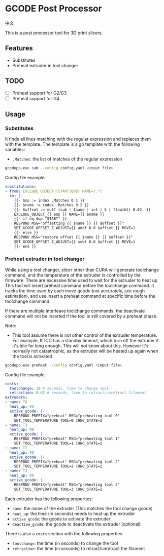 # GCODE Post Processor

[中文](README_zh_CN.md)

This is a post processor tool for 3D print slicers.

## Features

- Substitutes
- Preheat extruder in tool changer

## TODO

- [ ] Preheat support for G2/G3
- [ ] Preheat support for G4

## Usage

### Substitutes

It finds all lines matching with the regular expression and replaces them with the template.
The template is a go template with the following variables:

- `.Matches`: the list of matches of the regular expression

```bash
gcodepp.exe sub --config config.yaml <input file>
```

Config file example:

```yaml
substitutions:
- from: EXCLUDE_OBJECT_(START|END) NAME=(.*)
  to: |-
    {{- $op := index .Matches 0 1 }}
    {{- $name := index .Matches 0 2 }}
    {{- $offset := mulf (sub ( $name | int ) 5 | float64) 0.02 -}}
    EXCLUDE_OBJECT_{{ $op }} NAME={{ $name }}
    {{- if eq $op "START" }}
    RESPOND MSG="offsetting {{ $name }} {{ $offset }}"
    SET_GCODE_OFFSET Z_ADJUST={{ addf 0.0 $offset }} MOVE=1
    {{- else }}
    RESPOND MSG="restore offset {{ $name }} {{ $offset }}"
    SET_GCODE_OFFSET Z_ADJUST={{ subf 0.0 $offset }} MOVE=1
    {{- end }}

```

### Preheat extruder in tool changer

While using a tool changer, slicer other than CURA will generate toolchange command, and the temperature of the extruder is controlled by the firmware.
There are excessive time used to wait for the extruder to heat up. This tool will insert preheat command before the toolchange command. It tracks the time
used by each move gcode (not accurately, just rough estimation), and use insert a preheat command at specific time before the toolchange command.

If there are multiple interleave toolchange commands, the deactivate command will not be inserted if the tool is still covered by a preheat phase.

Note:

- This tool assume there is not other control of the extruder temperature. For example, KTCC has a standby timeout, which turn off the extruder if it's idle for long enough. This will not know about this. However it's normally not catastrophic, as the extruder will be heated up again when the tool is activated.


```bash
gcodepp.exe preheat --config config.yaml <input file>
```

Config file example:

```yaml
costs:
  toolchange: 10 # seconds, time to change tool
  retraction: 0.02 # seconds, time to retract/unretract filament
extruders:
- name: T0
  heat_up: 90
  active_gcode: |-
    RESPOND PREFIX="preheat" MSG="preheating tool 0"
    SET_TOOL_TEMPERATURE TOOL=0 CHNG_STATE=2
- name: T1
  heat_up: 90
  active_gcode: |-
    RESPOND PREFIX="preheat" MSG="preheating tool 1"
    SET_TOOL_TEMPERATURE TOOL=1 CHNG_STATE=2
- name: T2
  heat_up: 90
  active_gcode: |-
    RESPOND PREFIX="preheat" MSG="preheating tool 2"
    SET_TOOL_TEMPERATURE TOOL=2 CHNG_STATE=2
- name: T3
  heat_up: 90
  active_gcode: |-
    RESPOND PREFIX="preheat" MSG="preheating tool 3"
    SET_TOOL_TEMPERATURE TOOL=3 CHNG_STATE=2
```

Each extruder has the following properties:

- `name`: the name of the extruder (This matches the tool change gcode)
- `heat_up`: the time (in seconds) needs to heat up the extruder
- `active_gcode`: the gcode to activate the extruder
- `deactive_gcode`: the gcode to deactivate the extruder (optional)

There is also a `costs` section with the following properties:

- `toolchange`: the time (in seconds) to change the tool
- `retraction`: the time (in seconds) to retract/unretract the filament
